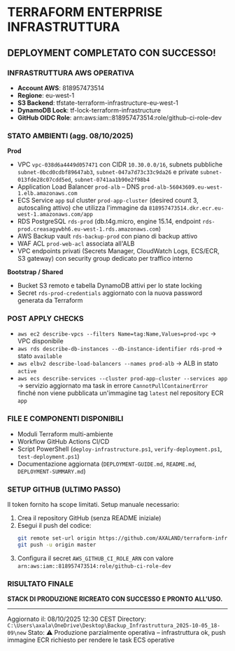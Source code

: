 ﻿# TERRAFORM ENTERPRISE INFRASTRUTTURA
## DEPLOYMENT COMPLETATO CON SUCCESSO!

### INFRASTRUTTURA AWS OPERATIVA
- **Account AWS**: 818957473514
- **Regione**: eu-west-1
- **S3 Backend**: tfstate-terraform-infrastructure-eu-west-1
- **DynamoDB Lock**: tf-lock-terraform-infrastructure
- **GitHub OIDC Role**: arn:aws:iam::818957473514:role/github-ci-role-dev

### STATO AMBIENTI (agg. 08/10/2025)
**Prod**
- VPC `vpc-038d6a4449d057471` con CIDR `10.30.0.0/16`, subnets pubbliche `subnet-0bcd0cdbf89647ab3`, `subnet-047a7d73c33c9da26` e private `subnet-013fde28c07cdd5ed`, `subnet-0741aa1b90e2f98b4`
- Application Load Balancer `prod-alb` – DNS `prod-alb-56043609.eu-west-1.elb.amazonaws.com`
- ECS Service `app` sul cluster `prod-app-cluster` (desired count 3, autoscaling attivo) che utilizza l'immagine da `818957473514.dkr.ecr.eu-west-1.amazonaws.com/app`
- RDS PostgreSQL `rds-prod` (db.t4g.micro, engine 15.14, endpoint `rds-prod.creasagywbh6.eu-west-1.rds.amazonaws.com`)
- AWS Backup vault `rds-backup-prod` con piano di backup attivo
- WAF ACL `prod-web-acl` associata all'ALB
- VPC endpoints privati (Secrets Manager, CloudWatch Logs, ECS/ECR, S3 gateway) con security group dedicato per traffico interno

**Bootstrap / Shared**
- Bucket S3 remoto e tabella DynamoDB attivi per lo state locking
- Secret `rds-prod-credentials` aggiornato con la nuova password generata da Terraform

### POST APPLY CHECKS
- `aws ec2 describe-vpcs --filters Name=tag:Name,Values=prod-vpc` → VPC disponibile
- `aws rds describe-db-instances --db-instance-identifier rds-prod` → stato `available`
- `aws elbv2 describe-load-balancers --names prod-alb` → ALB in stato `active`
- `aws ecs describe-services --cluster prod-app-cluster --services app` → servizio aggiornato ma task in errore `CannotPullContainerError` finché non viene pubblicata un'immagine tag `latest` nel repository ECR `app`

### FILE E COMPONENTI DISPONIBILI
- Moduli Terraform multi-ambiente
- Workflow GitHub Actions CI/CD
- Script PowerShell (`deploy-infrastructure.ps1`, `verify-deployment.ps1`, `test-deployment.ps1`)
- Documentazione aggiornata (`DEPLOYMENT-GUIDE.md`, `README.md`, `DEPLOYMENT-SUMMARY.md`)

### SETUP GITHUB (ULTIMO PASSO)
Il token fornito ha scope limitati. Setup manuale necessario:

1. Crea il repository GitHub (senza README iniziale)
2. Esegui il push del codice:
   ```bash
   git remote set-url origin https://github.com/AXALAND/terraform-infrastructure.git
   git push -u origin master
   ```
3. Configura il secret `AWS_GITHUB_CI_ROLE_ARN` con valore `arn:aws:iam::818957473514:role/github-ci-role-dev`

### RISULTATO FINALE
**STACK DI PRODUZIONE RICREATO CON SUCCESSO E PRONTO ALL'USO.**

---
Aggiornato il: 08/10/2025 12:30 CEST
Directory: `C:\Users\axala\OneDrive\Desktop\Backup_Infrastruttura_2025-10-05_18-09\new`
Stato: ⚠️ Produzione parzialmente operativa – infrastruttura ok, push immagine ECR richiesto per rendere le task ECS operative

